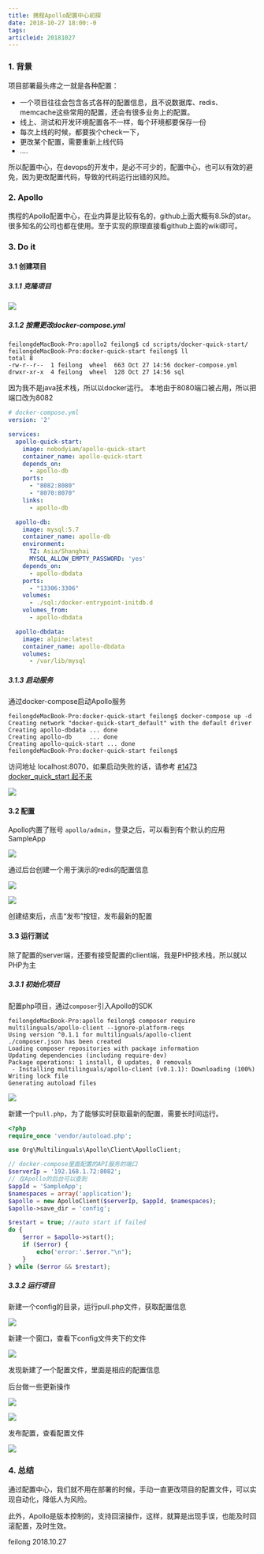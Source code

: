 ```yaml
---
title: 携程Apollo配置中心初探
date: 2018-10-27 18:00:-0
tags:
articleid: 20181027
---
```


### 1. 背景

项目部署最头疼之一就是各种配置：

- 一个项目往往会包含各式各样的配置信息，且不说数据库、redis、memcache这些常用的配置，还会有很多业务上的配置。
- 线上、测试和开发环境配置各不一样，每个环境都要保存一份
- 每次上线的时候，都要挨个check一下，
- 更改某个配置，需要重新上线代码
- ....

所以配置中心，在devops的开发中，是必不可少的，配置中心，也可以有效的避免，因为更改配置代码，导致的代码运行出错的风险。

### 2. Apollo

携程的Apollo配置中心，在业内算是比较有名的，github上面大概有8.5k的star。很多知名的公司也都在使用。至于实现的原理直接看github上面的wiki即可。

### 3. Do it

#### 3.1 创建项目

##### 3.1.1 克隆项目

![](/images/20181027/WX20181027-143049@2x.png)

##### 3.1.2 按需更改docker-compose.yml

```shell
feilongdeMacBook-Pro:apollo2 feilong$ cd scripts/docker-quick-start/
feilongdeMacBook-Pro:docker-quick-start feilong$ ll
total 8
-rw-r--r--  1 feilong  wheel  663 Oct 27 14:56 docker-compose.yml
drwxr-xr-x  4 feilong  wheel  128 Oct 27 14:56 sql
```

因为我不是java技术栈，所以以docker运行。
本地由于8080端口被占用，所以把端口改为8082

```yml
# docker-compose.yml
version: '2'

services:
  apollo-quick-start:
    image: nobodyiam/apollo-quick-start
    container_name: apollo-quick-start
    depends_on:
      - apollo-db
    ports:
      - "8082:8080"
      - "8070:8070"
    links:
      - apollo-db

  apollo-db:
    image: mysql:5.7
    container_name: apollo-db
    environment:
      TZ: Asia/Shanghai
      MYSQL_ALLOW_EMPTY_PASSWORD: 'yes'
    depends_on:
      - apollo-dbdata
    ports:
      - "13306:3306"
    volumes:
      - ./sql:/docker-entrypoint-initdb.d
    volumes_from:
      - apollo-dbdata

  apollo-dbdata:
    image: alpine:latest
    container_name: apollo-dbdata
    volumes:
      - /var/lib/mysql
```

##### 3.1.3 启动服务

通过docker-compose启动Apollo服务

```shell
feilongdeMacBook-Pro:docker-quick-start feilong$ docker-compose up -d
Creating network "docker-quick-start_default" with the default driver
Creating apollo-dbdata ... done
Creating apollo-db     ... done
Creating apollo-quick-start ... done
feilongdeMacBook-Pro:docker-quick-start feilong$
```

访问地址 localhost:8070，如果启动失败的话，请参考 [#1473 docker_quick_start 起不来](https://github.com/ctripcorp/apollo/issues/1473)

![](/images/20181027/WX20181027-152632.png)

#### 3.2 配置

Apollo内置了账号 `apollo/admin`，登录之后，可以看到有个默认的应用SampleApp

![](/images/20181027/WX20181027-153023.png)

通过后台创建一个用于演示的redis的配置信息

![](/images/20181027/WX20181027-153143@2x.png)

![](/images/20181027/1540625597036.jpg)

创建结束后，点击“发布”按钮，发布最新的配置

#### 3.3 运行测试

除了配置的server端，还要有接受配置的client端，我是PHP技术栈，所以就以PHP为主

##### 3.3.1 初始化项目

配置php项目，通过`composer`引入Apollo的SDK

```shell
feilongdeMacBook-Pro:apollo feilong$ composer require multilinguals/apollo-client --ignore-platform-reqs
Using version ^0.1.1 for multilinguals/apollo-client
./composer.json has been created
Loading composer repositories with package information
Updating dependencies (including require-dev)
Package operations: 1 install, 0 updates, 0 removals
 - Installing multilinguals/apollo-client (v0.1.1): Downloading (100%)
Writing lock file
Generating autoload files
```

![](/images/20181027/WX20181027-161420@2x.png)

新建一个`pull.php`，为了能够实时获取最新的配置，需要长时间运行。

```php
<?php
require_once 'vendor/autoload.php';

use Org\Multilinguals\Apollo\Client\ApolloClient;

// docker-compose里面配置的API服务的端口
$serverIp = '192.168.1.72:8082';
// 在Apollo的后台可以查到
$appId = 'SampleApp';
$namespaces = array('application');
$apollo = new ApolloClient($serverIp, $appId, $namespaces);
$apollo->save_dir = 'config';

$restart = true; //auto start if failed
do {
    $error = $apollo->start();
    if ($error) {
        echo('error:'.$error."\n");
    }
} while ($error && $restart);
```

##### 3.3.2 运行项目

新建一个config的目录，运行pull.php文件，获取配置信息

![](/images/20181027/WX20181027-162049@2x.png)

新建一个窗口，查看下config文件夹下的文件

![](/images/20181027/WX20181027-162156@2x.png)

发现新建了一个配置文件，里面是相应的配置信息

后台做一些更新操作

![](/images/20181027/WX20181027-162346.png)

![](/images/20181027/WX20181027-162403.png)

发布配置，查看配置文件

![](/images/20181027/WX20181027-162428@2x.png)

### 4. 总结

通过配置中心，我们就不用在部署的时候，手动一直更改项目的配置文件，可以实现自动化，降低人为风险。

此外，Apollo是版本控制的，支持回滚操作，这样，就算是出现手误，也能及时回滚配置，及时生效。

feilong
2018.10.27